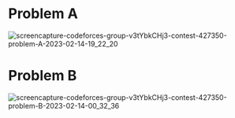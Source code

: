 # Problem A
![screencapture-codeforces-group-v3tYbkCHj3-contest-427350-problem-A-2023-02-14-19_22_20](https://user-images.githubusercontent.com/66916141/218796833-28feaaf1-48e4-428c-877f-48e0885f262a.png)


# Problem B
![screencapture-codeforces-group-v3tYbkCHj3-contest-427350-problem-B-2023-02-14-00_32_36](https://user-images.githubusercontent.com/66916141/218579636-f6143783-e499-473a-979a-a826cd438453.png)
